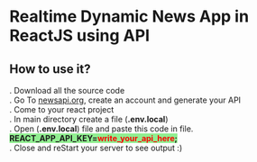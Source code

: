 # Realtime Dynamic News App in ReactJS using API

## How to use it?
. Download all the source code <br />
. Go To <a href="https://newsapi.org/">newsapi.org</a>, create an account and generate your API <br />
. Come to your react project <br />
. In main directory create a file (<strong>.env.local</strong>) <br />
. Open (<strong>.env.local</strong>) file and paste this code in file.  <strong style="background: lightgreen;">REACT_APP_API_KEY=<span style="color: red">write_your_api_here</span>;</strong> <br />
. Close and reStart your server to see output :) <br />
